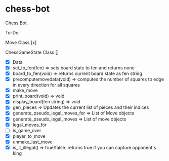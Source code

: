 # chess-bot
Chess Bot

To-Do:

Move Class [x]

ChessGameState Class []
- [x] Data
- [x] set_to_fen(fen) => sets board state to fen and returns none
- [x] board_to_fen(void) => returns current board state as fen string
- [x] precomputemovedata(void) => computes the number of squares to edge in every direction for all squares
- [x] make_move
- [x] print_board(void) => void
- [x] display_board(fen string) => void
- [x] gen_pieces => Updates the current list of pieces and their indices
- [x] generate_pseudo_legal_moves_for => List of Move objects
- [x] generate_pseudo_legal_moves => List of move objects
- [x] legal_moves_for
- [ ] is_game_over
- [x] player_to_move
- [x] unmake_last_move
- [x] is_it_illegal() => true/false. returns true if you can capture opponent's king